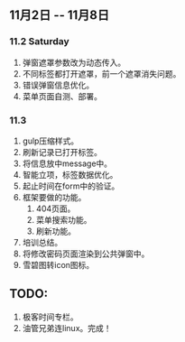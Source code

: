 ## 11月2日 -- 11月8日

### 11.2 Saturday
1. 弹窗遮罩参数改为动态传入。
2. 不同标签都打开遮罩，前一个遮罩消失问题。
3. 错误弹窗信息优化。
4. 菜单页面自测、部署。

### 11.3
1. gulp压缩样式。
1. 刷新记录已打开标签。
1. 将信息放中message中。
1. 智能立项，标签数据优化。
1. 起止时间在form中的验证。
1. 框架要做的功能。
   1. 404页面。
   2. 菜单搜索功能。
   3. 刷新功能。
1. 培训总结。
1. 将修改密码页面渲染到公共弹窗中。
1. 雪碧图转icon图标。

## TODO:
1. 极客时间专栏。
2. 油管兄弟连linux。完成！
